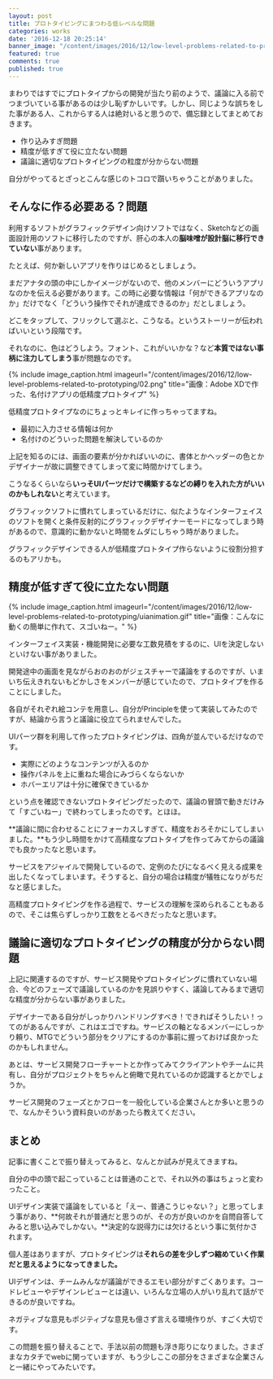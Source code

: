 ```yaml
---
layout: post
title: プロトタイピングにまつわる低レベルな問題
categories: works
date: '2016-12-18 20:25:14'
banner_image: "/content/images/2016/12/low-level-problems-related-to-prototyping/banner.jpg"
featured: true
comments: true
published: true
---
```


まわりではすでにプロトタイプからの開発が当たり前のようで、議論に入る前でつまづいている事があるのは少し恥ずかしいです。しかし、同じような誤ちをした事がある人、これからする人は絶対いると思うので、備忘録としてまとめておきます。

<!--more-->

* 作り込みすぎ問題
* 精度が低すぎて役に立たない問題
* 議論に適切なプロトタイピングの粒度が分からない問題

自分がやってるとざっとこんな感じのトコロで躓いちゃうことがありました。

## そんなに作る必要ある？問題

利用するソフトがグラフィックデザイン向けソフトではなく、Sketchなどの画面設計用のソフトに移行したのですが、肝心の本人の**脳味噌が設計脳に移行できていない**事があります。

たとえば、何か新しいアプリを作りはじめるとしましょう。

まだアナタの頭の中にしかイメージがないので、他のメンバーにどういうアプリなのかを伝える必要があります。この時に必要な情報は「何ができるアプリなのか」だけでなく「どういう操作でそれが達成できるのか」だとしましょう。

どこをタップして、フリックして選ぶと、こうなる。というストーリーが伝わればいいという段階です。

それなのに、色はどうしよう。フォント、これがいいかな？など**本質ではない事柄に注力してしまう**事が問題なのです。

{% include image_caption.html imageurl="/content/images/2016/12/low-level-problems-related-to-prototyping/02.png" title="画像：Adobe XDで作った、名付けアプリの低精度プロトタイプ" %}

低精度プロトタイプなのにちょっとキレイに作っちゃってますね。

* 最初に入力させる情報は何か
* 名付けのどういった問題を解決しているのか

上記を知るのには、画面の要素が分かればいいのに、書体とかヘッダーの色とかデザイナーが故に調整できてしまって変に時間かけてしまう。

こうなるくらいなら**いっそUIパーツだけで構築するなどの縛りを入れた方がいいのかもしれない**と考えています。

グラフィックソフトに慣れてしまっているだけに、似たようなインターフェイスのソフトを開くと条件反射的にグラフィックデザイナーモードになってしまう時があるので、意識的に動かないと時間をムダにしちゃう時がありました。

グラフィックデザインできる人が低精度プロトタイプ作らないように役割分担するのもアリかも。

## 精度が低すぎて役に立たない問題

{% include image_caption.html imageurl="/content/images/2016/12/low-level-problems-related-to-prototyping/uianimation.gif" title="画像：こんなに動くの簡単に作れて、スゴいねー。" %}

インターフェイス実装・機能開発に必要な工数見積をするのに、UIを決定しないといけない事がありました。

開発途中の画面を見ながらおのおのがジェスチャーで議論をするのですが、いまいち伝えきれないもどかしさをメンバーが感じていたので、プロトタイプを作ることにしました。

各自がそれぞれ絵コンテを用意し、自分がPrincipleを使って実装してみたのですが、結論から言うと議論に役立てられませんでした。

UIパーツ群を利用して作ったプロトタイピングは、四角が並んでいるだけなのです。

* 実際にどのようなコンテンツが入るのか
* 操作パネルを上に重ねた場合にみづらくならないか
* ホバーエリアは十分に確保できているか

という点を確認できないプロトタイピングだったので、議論の冒頭で動きだけみて「すごいねー」で終わってしまったのです。とほほ。

**議論に間に合わせることにフォーカスしすぎて、精度をおろそかにしてしまいました。**もう少し時間をかけて高精度なプロトタイプを作ってみてからの議論でも良かったなと思います。

サービスをアジャイルで開発しているので、定例のたびになるべく見える成果を出したくなってしまいます。そうすると、自分の場合は精度が犠牲になりがちだなと感じました。

高精度プロトタイピングを作る過程で、サービスの理解を深められることもあるので、そこは焦らずしっかり工数をとるべきだったなと思います。

## 議論に適切なプロトタイピングの精度が分からない問題

上記に関連するのですが、サービス開発やプロトタイピングに慣れていない場合、今どのフェーズで議論しているのかを見誤りやすく、議論してみるまで適切な精度が分からない事がありました。

デザイナーである自分がしっかりハンドリングすべき！できればそうしたい！ってのがあるんですが、これはエゴですね。サービスの軸となるメンバーにしっかり頼り、MTGでどういう部分をクリアにするのか事前に握っておけば良かったのかもしれません。

あとは、サービス開発フローチャートとか作ってみてクライアントやチームに共有し、自分がプロジェクトをちゃんと俯瞰で見れているのか認識するとかでしょうか。

サービス開発のフェーズとかフローを一般化している企業さんとか多いと思うので、なんかそういう資料良いのがあったら教えてください。

## まとめ

記事に書くことで振り替えってみると、なんとか試みが見えてきますね。

自分の中の頭で起こっていることは普通のことで、それ以外の事はちょっと変わったこと。

UIデザイン実装で議論をしていると「えー、普通こうじゃない？」と思ってしまう事があり、**何故それが普通だと思うのが、その方が良いのかを自問自答してみると思い込みでしかない。**決定的な説得力には欠けるという事に気付かされます。

個人差はありますが、プロトタイピングは**それらの差を少しずつ縮めていく作業だと思えるようになってきました。**

UIデザインは、チームみんなが議論ができるエモい部分がすごくあります。コードレビューやデザインレビューとは違い、いろんな立場の人がいり乱れて話ができるのが良いですね。

ネガティブな意見もポジティブな意見も億さず言える環境作りが、すごく大切です。

この問題を振り替えることで、手法以前の問題も浮き彫りになりました。さまざまなカタチでwebに関っていますが、もう少しここの部分をさまざまな企業さんと一緒にやってみたいです。